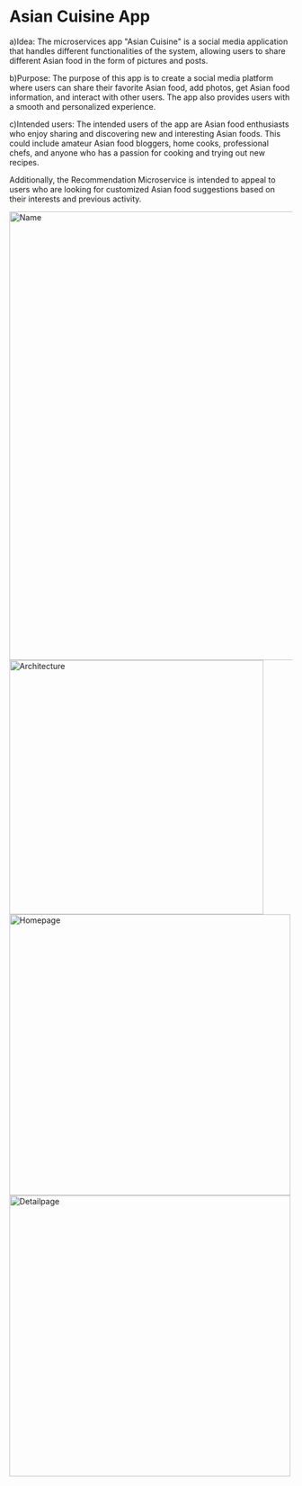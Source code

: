 # Asian Cuisine App
a)Idea: The microservices app "Asian Cuisine" is a social media application that handles different functionalities of the system, allowing users to share different Asian food in the form of pictures and posts.

b)Purpose: The purpose of this app is to create a social media platform where users can share their favorite Asian food, add photos, get Asian food information, and interact with other users. The app also provides users with a smooth and personalized experience.

c)Intended users: The intended users of the app are  Asian food enthusiasts who enjoy sharing and discovering new and interesting Asian foods. This could include amateur Asian food bloggers, home cooks, professional chefs, and anyone who has a passion for cooking and trying out new recipes.

Additionally, the Recommendation Microservice is intended to appeal to users who are looking for customized Asian food suggestions based on their interests and previous activity.


<img width="798" alt="Name" src="https://user-images.githubusercontent.com/111934442/233254693-322e8487-efe2-4fba-99dc-cb95b8924167.png">


<img width="452" alt="Architecture" src="https://user-images.githubusercontent.com/111934442/233255028-7f3f69c4-692f-447d-893d-7b4545a3d144.png">


<img width="500" alt="Homepage" src="https://user-images.githubusercontent.com/111934442/233255516-ef7ed5ee-e301-4cf8-9a32-72adbfaf5602.png">


<img width="500" alt="Detailpage" src="https://user-images.githubusercontent.com/111934442/233255524-5ce8c77a-5d85-4c67-be58-9341ff721984.png">
